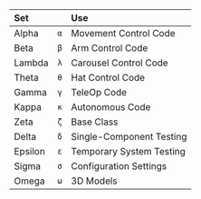 | Set     |     | Use |
| :--     | :-: | :-- |
| Alpha   | `α` | Movement Control Code
| Beta    | `β` | Arm Control Code
| Lambda  | `λ` | Carousel Control Code
| Theta   | `θ` | Hat Control Code
| Gamma   | `γ` | TeleOp Code
| Kappa   | `κ` | Autonomous Code
| Zeta    | `ζ` | Base Class
| Delta   | `δ` | Single-Component Testing
| Epsilon | `ε` | Temporary System Testing
| Sigma   | `σ` | Configuration Settings
| Omega   | `ω` | 3D Models

